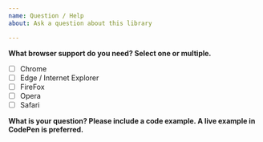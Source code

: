 ```yaml
---
name: Question / Help
about: Ask a question about this library

---
```


**What browser support do you need?  Select one or multiple.**
- [ ] Chrome
- [ ] Edge / Internet Explorer
- [ ] FireFox
- [ ] Opera
- [ ] Safari

**What is your question?  Please include a code example. A live example in CodePen is preferred.**
